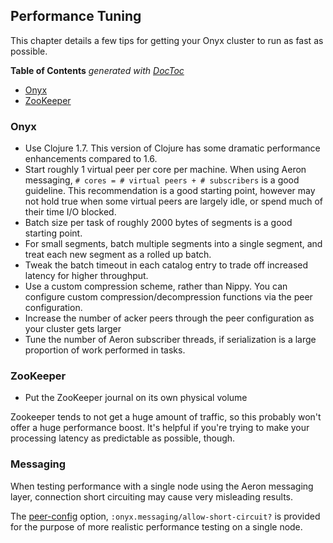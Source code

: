 ## Performance Tuning

This chapter details a few tips for getting your Onyx cluster to run as fast as possible.

<!-- START doctoc generated TOC please keep comment here to allow auto update -->
<!-- DON'T EDIT THIS SECTION, INSTEAD RE-RUN doctoc TO UPDATE -->
**Table of Contents**  *generated with [DocToc](http://doctoc.herokuapp.com/)*

- [Onyx](#onyx)
- [ZooKeeper](#zookeeper)

<!-- END doctoc generated TOC please keep comment here to allow auto update -->

### Onyx

- Use Clojure 1.7. This version of Clojure has some dramatic performance enhancements compared to 1.6.
- Start roughly 1 virtual peer per core per machine.  When using Aeron
  messaging, `# cores = # virtual peers + # subscribers` is a good guideline.
  This recommendation is a good starting point, however may not hold true when
  some virtual peers are largely idle, or spend much of their time I/O blocked.
- Batch size per task of roughly 2000 bytes of segments is a good starting point.
- For small segments, batch multiple segments into a single segment, and treat each new segment as a rolled up batch.
- Tweak the batch timeout in each catalog entry to trade off increased latency for higher throughput.
- Use a custom compression scheme, rather than Nippy. You can configure custom compression/decompression functions via the peer configuration.
- Increase the number of acker peers through the peer configuration as your cluster gets larger
- Tune the number of Aeron subscriber threads, if serialization is a large proportion of work performed in tasks.

### ZooKeeper

- Put the ZooKeeper journal on its own physical volume

Zookeeper tends to not get a huge amount of traffic, so this probably won't offer a huge performance boost. It's helpful if you're trying to make your processing latency as predictable as possible, though.

### Messaging

When testing performance with a single node using the Aeron messaging layer,
connection short circuiting may cause very misleading results.

The [peer-config](peer-config) option, `:onyx.messaging/allow-short-circuit?`
is provided for the purpose of more realistic performance testing on a single node.
